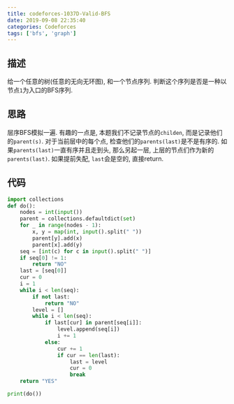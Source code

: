 ```yaml
---
title: codeforces-1037D-Valid-BFS
date: 2019-09-08 22:35:40
categories: Codeforces
tags: ['bfs', 'graph']
---
```


## 描述
给一个任意的树(任意的无向无环图), 和一个节点序列. 判断这个序列是否是一种以节点`1`为入口的BFS序列. 

## 思路
层序BFS模拟一遍. 有趣的一点是, 本题我们不记录节点的`childen`, 而是记录他们的`parent(s)`. 对于当前层中的每个点, 检查他们的`parents(last)`是不是有序的. 如果`parents(last)`一直有序并且走到头, 那么另起一层, 上层的节点们作为新的`parents(last)`. 如果提前失配, `last`会是空的, 直接return.
 


## 代码
```python
import collections
def do():
    nodes = int(input())
    parent = collections.defaultdict(set)
    for _ in range(nodes - 1):
        x, y = map(int, input().split(" "))
        parent[y].add(x)
        parent[x].add(y)
    seq = [int(c) for c in input().split(" ")]
    if seq[0] != 1:
        return "NO"
    last = [seq[0]]
    cur = 0
    i = 1
    while i < len(seq):
        if not last:
            return "NO"
        level = []
        while i < len(seq):
            if last[cur] in parent[seq[i]]:
                level.append(seq[i])
                i += 1
            else:
                cur += 1
                if cur == len(last):
                    last = level
                    cur = 0
                    break
    return "YES"

print(do())
```